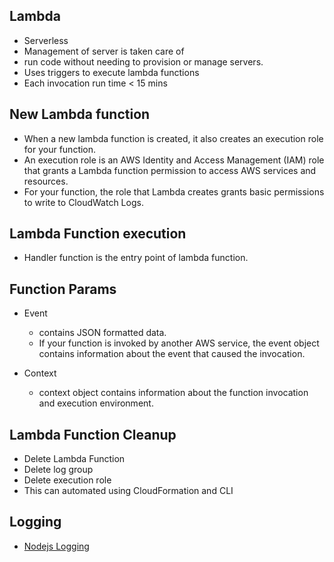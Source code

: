 ## Lambda

- Serverless
- Management of server is taken care of
- run code without needing to provision or manage servers.
- Uses triggers to execute lambda functions
- Each invocation run time < 15 mins

## New Lambda function

- When a new lambda function is created, it also creates an execution role for your function.
- An execution role is an AWS Identity and Access Management (IAM) role that grants a Lambda function permission to access AWS services and resources.
- For your function, the role that Lambda creates grants basic permissions to write to CloudWatch Logs.

## Lambda Function execution

- Handler function is the entry point of lambda function.

## Function Params

- Event

  - contains JSON formatted data.
  - If your function is invoked by another AWS service, the event object contains information about the event that caused the invocation.

- Context
  - context object contains information about the function invocation and execution environment.

## Lambda Function Cleanup

- Delete Lambda Function
- Delete log group
- Delete execution role
- This can automated using CloudFormation and CLI

## Logging

- [Nodejs Logging](https://docs.aws.amazon.com/lambda/latest/dg/nodejs-logging.html)

